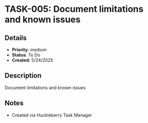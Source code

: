 # TASK-005: Document limitations and known issues

## Details
- **Priority**: medium
- **Status**: To Do
- **Created**: 5/24/2025

## Description
Document limitations and known issues

## Notes
- Created via Huckleberry Task Manager
